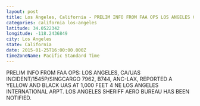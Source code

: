 ```yaml
---
layout: post
title: Los Angeles, California - PRELIM INFO FROM FAA OPS LOS ANGELES CA UAS INCIDENT 1545P SINGCARGO 7962 B744 ANC
categories: california los-angeles
latitude: 34.0522342
longitude: -118.2436849
city: Los Angeles
state: California
date: 2015-01-25T16:00:00.000Z
timeZoneName: Pacific Standard Time
---
```


PRELIM INFO FROM FAA OPS: LOS ANGELES, CA/UAS INCIDENT/1545P/SINGCARGO 7962, B744, ANC-LAX, REPORTED A YELLOW AND BLACK UAS AT 1,000 FEET 4 NE LOS ANGELES INTERNATIONAL ARPT. LOS ANGELES SHERIFF AERO BUREAU HAS BEEN NOTIFIED.